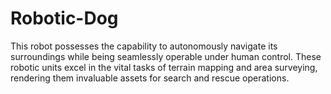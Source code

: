 # Robotic-Dog
 This robot possesses the capability to autonomously navigate its surroundings while being seamlessly operable under human control. These robotic units excel in the vital tasks of terrain mapping and area surveying, rendering them invaluable assets for search and rescue operations.
